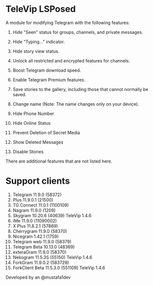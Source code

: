 # TeleVip LSPosed

A module for modifying Telegram with the following features:

1. Hide "Seen" status for groups, channels, and private messages.

2. Hide "Typing..." indicator.

3. Hide story view status.

4. Unlock all restricted and encrypted features for channels.

5. Boost Telegram download speed.

6. Enable Telegram Premium features.

7. Save stories to the gallery, including those that cannot normally be saved.

8. Change name (Note: The name changes only on your device).

9. Hide Phone Number

10. Hide Online Status

11. Prevent Deletion of Secret Media

12. Show Deleted Messages

13. Disable Stories

There are additional features that are not listed here.

# Support clients
1. Telegram 11.9.0 (58372)
2. Plus 11.9.0.1 (21500)
3. TG Connect 11.0.1 (1100109)
4. Nagram 11.9.0 (1209)
5. Skygram 10.20.6 (40639) TeleVip 1.4.6
6. iMe 11.9.0 (11090002)
7. X Plus 11.8.2.1 (57869)
8. Cherrygram 11.9.0 (58370)
9. Nicegram 1.42.1 (1759)
10. Telegram web 11.9.0 (58379)
11. Telegram Beta 10.13.0 (48369)
12. exteraGram 11.9.0 (58370)
13. Nekogram 11.5.3S (55150) TeleVip 1.4.6
14. ForkGram 11.9.0.2 (583728)
15. ForkClient Beta 11.5.3.0 (551109) TeleVip 1.4.6

Developed by an @mustafa1dev
